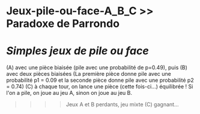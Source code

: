 # **Jeux-pile-ou-face-A_B_C >> Paradoxe de Parrondo**
# *Simples jeux de pile ou face*
(A) avec une pièce biaisée (pile avec une probabilité de p=0.49),
puis 
(B) avec deux pièces biaisées (La première pièce donne pile avec une probabilité p1 = 0.09 et
                                la seconde pièce donne pile avec une probabilité p2 = 0.74)
(C) à chaque tour, on lance une pièce (cette fois-ci...) équilibrée ! Si l'on a pile, on joue au jeu A, sinon on joue au jeu B.

>>>>Jeux A et B perdants, jeu mixte (C) gagnant...
